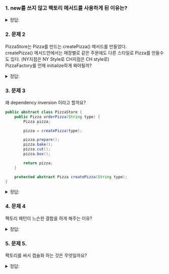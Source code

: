 ### 1. new를 쓰지 않고 팩토리 메서드를 사용하게 된 이유는?

<details>
<summary> 정답: </summary>
- new를 쓰면 구상클래스에 직접적으로 의존을 하게 되기 때문 <br/>
- 특정 type에 따라 다른 new를 쓰게 된다면 , 비슷한 코드가 우후죽순 생기게 된다. (피자를 사용하는 곳이 pizzastore 뿐만 아니라 PizzaDescription 등도 있는 경우 )<br/>
</details>

### 2. 문제 2

PizzaStore는 Pizza를 만드는 createPizza() 메서드를 만들었다. <br/>
createPizza() 메서드안에서는 매장별로 같은 주문에도 다른 스타일로 Pizza를 만들수도 있다. (NY지점은 NY Style로 CH지점은 CH style로)<br/>
PizzaFactory를 언제 initialize하게 짜야될까? <br/>


<details>
<summary> 정답: </summary>
- 특정 PizzaStore을 initialize할 때 PizzaFactory를 가지고 있으면 되겠다. <br/>
<br/>
</details>

### 3. 문제 3

왜 dependency inversion 이라고 할까요?

```java
public abstract class PizzaStore {
    public Pizza orderPizza(String type) {
        Pizza pizza;

        pizza = createPizza(type);

        pizza.prepare();
        pizza.bake();
        pizza.cut();
        pizza.box();

        return pizza;
    }

    protected abstract Pizza createPizza(String type);
} 
```

<details>
<summary> 정답: </summary>
- createPizza 대신에 type이 cheese 일때 pizza = new CheesePizza()를 일일이 하게 했다면 CheesePizza의 변화가 직접적으로 PizzaStore에 영향을 미친다. ex. 생성자 인자추가 <br/>
- 하지만 추상화를 해서, pizza라는 추상화 객체를 두어서 pizza를 뱉어내는 팩토리를 만들었다. 그러면 CheesePizza의 변화는 Pizza class에만 영향을 미친다. <br/>
- 또한, PizzaStore는 더이상 CheesePizza의 변화는 상관이 없고, Pizza class의 변화에만 상관이 있다. 즉 고수준 구성요소 pizzaStore가 저수준 구성요소인 pizza에만 의존한다.    <br/>
</details>

### 4. 문제 4

팩토리 패턴이 느슨한 결합을 하게 해주는 이유?

<details>
<summary> 정답: </summary>
- 클래스의 생성자부분만 신경쓰게 하고, 구상클래스는 어떤 메서드를 추가하던 상관없다. pizza.bake() 말고도 CheesePizza 자체 클래스만 수정해서 screma() 메서드를 만들어 피자가 소리지르게 만들어도 된다.<br/>
</details>

### 5. 문제 5.

팩토리를 써서 캡슐화 하는 것은 무엇일까요?


<details>
<summary> 정답: </summary>
객체의 생성 부분을 캡슐화. 로직에서 분리시킬 수 있다. <br/>
</details>